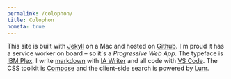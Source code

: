 ```yaml
---
permalink: /colophon/
title: Colophon
nometa: true
---
```

This site is built with [Jekyll](https://jekyllrb.com) on a Mac and hosted on [Github](https://github.com). I´m proud it has a service worker on board – so it´s a *Progressive Web App.* The typeface is [IBM Plex](https://www.ibm.com/plex/). I write [markdown](https://www.markdownguide.org) with [IA Writer](https://ia.net/writer) and all code with [VS Code](https://code.visualstudio.com). The CSS toolkit is [Compose](/tools/compose/) and the client-side search is powered by [Lunr](https://lunrjs.com/).
